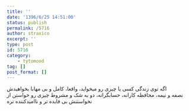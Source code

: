 ```yaml
---
title: ''
date: '1396/6/25 14:51:00'
status: publish
permalink: /5716
author: straxico
excerpt: ''
type: post
id: 5716
category:
    - tytomood
tag: []
post_format: []
---
```

اگه توی زندگی کسی یا چیزی رو میخواید، واقعا، کامل و بی مهابا بخواهیدش  
نصفه و نیمه، محافظه کارانه، حسابگرانه، دو به شک و مشروط چیزی رو خواستن از نخواستنش بی فایده تر و ناامیدکننده تره